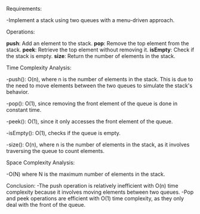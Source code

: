 Requirements:

-Implement a stack using two queues with a menu-driven approach.

Operations:

**push**: Add an element to the stack.
**pop**: Remove the top element from the stack.
**peek**: Retrieve the top element without removing it.
**isEmpty**: Check if the stack is empty.
**size**: Return the number of elements in the stack.

Time Complexity Analysis:

-push(): O(n), where n is the number of elements in the stack. This is due to the need to move elements between the two queues to simulate the stack's behavior.

-pop(): O(1), since removing the front element of the queue is done in constant time.

-peek(): O(1), since it only accesses the front element of the queue.

-isEmpty(): O(1), checks if the queue is empty.

-size(): O(n), where n is the number of elements in the stack, as it involves traversing the queue to count elements.

Space Complexity Analysis:

-O(N) where N is the maximum number of elements in the stack.

Conclusion:
-The push operation is relatively inefficient with O(n) time complexity because it involves moving elements between two queues.
-Pop and peek operations are efficient with O(1) time complexity, as they only deal with the front of the queue.

